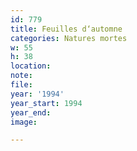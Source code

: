 ```yaml
---
id: 779
title: Feuilles d‘automne
categories: Natures mortes
w: 55
h: 38
location:
note:
file:
year: '1994'
year_start: 1994
year_end:
image:

---
```


